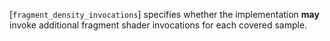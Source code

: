 [`fragment_density_invocations`]
specifies whether the implementation  **may**  invoke additional fragment
shader invocations for each covered sample.